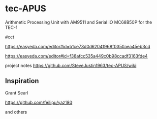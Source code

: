 # tec-APUS

Arithmetic Processing Unit with AM9511 and Serial IO MC68B50P for the TEC-1

#cct

https://easyeda.com/editor#id=b1ce73d0d62041968f0350aea45eb3cd

https://easyeda.com/editor#id=f38afcc535a449c0b98ccadf3163fde4

project notes https://github.com/SteveJustin1963/tec-APUS/wiki


## Inspiration

Grant Searl 

https://github.com/feilipu/yaz180

and others

 
